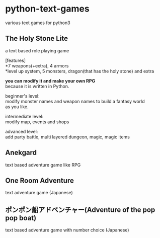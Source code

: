 # python-text-games
various text games for python3

## The Holy Stone Lite
a text based role playing game 

[features]<br />
*7 weapons(+extra), 4 armors<br />
*level up system, 5 monsters, dragon(that has the holy stone) and extra

**you can modify it and make your own RPG**<br />
because it is written in Python.

beginner's level:<br />
modify monster names and weapon names to build a fantasy world<br />
as you like.<br />

intermediate level:<br />
modify map, events and shops

advanced level:<br />
add party battle, multi layered dungeon, magic, magic items

## Anekgard
text based adventure game like RPG

## One Room Adventure
text adventure game (Japanese)

## ポンポン船アドベンチャー(Adventure of the pop pop boat)
text based adventure game with number choice (Japanese)
